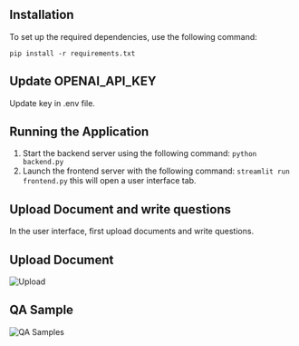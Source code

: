 ## Installation
To set up the required dependencies, use the following command:

`pip install -r requirements.txt`
## Update OPENAI_API_KEY
  Update key in .env file.
## Running the Application
1. Start the backend server using the following command:
`python backend.py`
2. Launch the frontend server with the following command:
`streamlit run frontend.py`
this will open a user interface tab.

## Upload Document and write questions
In the user interface, first upload documents and write questions.
## Upload Document
![Upload](https://drive.google.com/uc?export=view&id=1s_S9DcyPvVaFatsSwxL-qMoT9JaoDyzg)
## QA Sample
![QA Samples](https://drive.google.com/uc?export=view&id=1ZoCxg6N0W9R4DB72lcf5iVThOUCILLXH)
